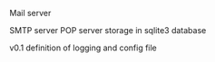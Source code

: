 Mail server

SMTP server
POP server
storage in sqlite3 database

v0.1
definition of logging and config file

